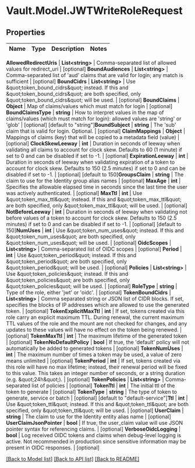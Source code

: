 # Vault.Model.JWTWriteRoleRequest

## Properties

Name | Type | Description | Notes
------------ | ------------- | ------------- | -------------

**AllowedRedirectUris** | **List&lt;string&gt;** | Comma-separated list of allowed values for redirect_uri | [optional] **BoundAudiences** | **List&lt;string&gt;** | Comma-separated list of &#x27;aud&#x27; claims that are valid for login; any match is sufficient | [optional] **BoundCidrs** | **List&lt;string&gt;** | Use \&quot;token_bound_cidrs\&quot; instead. If this and \&quot;token_bound_cidrs\&quot; are both specified, only \&quot;token_bound_cidrs\&quot; will be used. | [optional] **BoundClaims** | **Object** | Map of claims/values which must match for login | [optional] **BoundClaimsType** | **string** | How to interpret values in the map of claims/values (which must match for login): allowed values are &#x27;string&#x27; or &#x27;glob&#x27; | [optional] [default to "string"]**BoundSubject** | **string** | The &#x27;sub&#x27; claim that is valid for login. Optional. | [optional] **ClaimMappings** | **Object** | Mappings of claims (key) that will be copied to a metadata field (value) | [optional] **ClockSkewLeeway** | **int** | Duration in seconds of leeway when validating all claims to account for clock skew. Defaults to 60 (1 minute) if set to 0 and can be disabled if set to -1. | [optional] **ExpirationLeeway** | **int** | Duration in seconds of leeway when validating expiration of a token to account for clock skew. Defaults to 150 (2.5 minutes) if set to 0 and can be disabled if set to -1. | [optional] [default to 150]**GroupsClaim** | **string** | The claim to use for the Identity group alias names | [optional] **MaxAge** | **int** | Specifies the allowable elapsed time in seconds since the last time the user was actively authenticated. | [optional] **MaxTtl** | **int** | Use \&quot;token_max_ttl\&quot; instead. If this and \&quot;token_max_ttl\&quot; are both specified, only \&quot;token_max_ttl\&quot; will be used. | [optional] **NotBeforeLeeway** | **int** | Duration in seconds of leeway when validating not before values of a token to account for clock skew. Defaults to 150 (2.5 minutes) if set to 0 and can be disabled if set to -1. | [optional] [default to 150]**NumUses** | **int** | Use \&quot;token_num_uses\&quot; instead. If this and \&quot;token_num_uses\&quot; are both specified, only \&quot;token_num_uses\&quot; will be used. | [optional] **OidcScopes** | **List&lt;string&gt;** | Comma-separated list of OIDC scopes | [optional] **Period** | **int** | Use \&quot;token_period\&quot; instead. If this and \&quot;token_period\&quot; are both specified, only \&quot;token_period\&quot; will be used. | [optional] **Policies** | **List&lt;string&gt;** | Use \&quot;token_policies\&quot; instead. If this and \&quot;token_policies\&quot; are both specified, only \&quot;token_policies\&quot; will be used. | [optional] **RoleType** | **string** | Type of the role, either &#x27;jwt&#x27; or &#x27;oidc&#x27;. | [optional] **TokenBoundCidrs** | **List&lt;string&gt;** | Comma separated string or JSON list of CIDR blocks. If set, specifies the blocks of IP addresses which are allowed to use the generated token. | [optional] **TokenExplicitMaxTtl** | **int** | If set, tokens created via this role carry an explicit maximum TTL. During renewal, the current maximum TTL values of the role and the mount are not checked for changes, and any updates to these values will have no effect on the token being renewed. | [optional] **TokenMaxTtl** | **int** | The maximum lifetime of the generated token | [optional] **TokenNoDefaultPolicy** | **bool** | If true, the &#x27;default&#x27; policy will not automatically be added to generated tokens | [optional] **TokenNumUses** | **int** | The maximum number of times a token may be used, a value of zero means unlimited | [optional] **TokenPeriod** | **int** | If set, tokens created via this role will have no max lifetime; instead, their renewal period will be fixed to this value. This takes an integer number of seconds, or a string duration (e.g. \&quot;24h\&quot;). | [optional] **TokenPolicies** | **List&lt;string&gt;** | Comma-separated list of policies | [optional] **TokenTtl** | **int** | The initial ttl of the token to generate | [optional] **TokenType** | **string** | The type of token to generate, service or batch | [optional] [default to "default-service"]**Ttl** | **int** | Use \&quot;token_ttl\&quot; instead. If this and \&quot;token_ttl\&quot; are both specified, only \&quot;token_ttl\&quot; will be used. | [optional] **UserClaim** | **string** | The claim to use for the Identity entity alias name | [optional] **UserClaimJsonPointer** | **bool** | If true, the user_claim value will use JSON pointer syntax for referencing claims. | [optional] **VerboseOidcLogging** | **bool** | Log received OIDC tokens and claims when debug-level logging is active. Not recommended in production since sensitive information may be present in OIDC responses. | [optional] 

[[Back to Model list]](../README.md#documentation-for-models) [[Back to API list]](../README.md#documentation-for-api-endpoints) [[Back to README]](../README.md)

